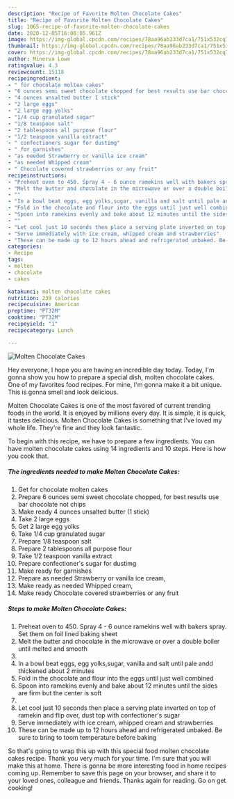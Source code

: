 ```yaml
---
description: "Recipe of Favorite Molten Chocolate Cakes"
title: "Recipe of Favorite Molten Chocolate Cakes"
slug: 1065-recipe-of-favorite-molten-chocolate-cakes
date: 2020-12-05T16:08:05.961Z
image: https://img-global.cpcdn.com/recipes/78aa96ab233d7ca1/751x532cq70/molten-chocolate-cakes-recipe-main-photo.jpg
thumbnail: https://img-global.cpcdn.com/recipes/78aa96ab233d7ca1/751x532cq70/molten-chocolate-cakes-recipe-main-photo.jpg
cover: https://img-global.cpcdn.com/recipes/78aa96ab233d7ca1/751x532cq70/molten-chocolate-cakes-recipe-main-photo.jpg
author: Minerva Lowe
ratingvalue: 4.3
reviewcount: 15118
recipeingredient:
- " for chocolate molten cakes"
- "6 ounces semi sweet chocolate chopped for best results use bar chocolate not chips"
- "4 ounces unsalted butter 1 stick"
- "2 large eggs"
- "2 large egg yolks"
- "1/4 cup granulated sugar"
- "1/8 teaspoon salt"
- "2 tablespoons all purpose flour"
- "1/2 teaspoon vanilla extract"
- " confectioners sugar for dustimg"
- " for garnishes"
- "as needed Strawberry or vanilla ice cream"
- "as needed Whipped cream"
- " Chocolate covered strawberries or any fruit"
recipeinstructions:
- "Preheat oven to 450. Spray 4 - 6 ounce ramekins well with bakers spray. Set them on foil lined baking sheet"
- "Melt the butter and chocolate in the microwave or over a double boiler until melted and smooth"
- ""
- "In a bowl beat eggs, egg yolks,sugar, vanilla and salt until pale andd thickened about 2 minutes"
- "Fold in the chocolate and flour into the eggs until just well combined"
- "Spoon into ramekins evenly and bake about 12 minutes until the sides are firm but the center is soft"
- ""
- "Let cool just 10 seconds then place a serving plate inverted on top of ramekin and flip over, dust top with confectioner&#39;s sugar"
- "Serve immediately with ice cream, whipped cream and strawberries"
- "These can be made up to 12 hours ahead and refrigerated unbaked. Be sure to bring to toom temperature before baking"
categories:
- Recipe
tags:
- molten
- chocolate
- cakes

katakunci: molten chocolate cakes 
nutrition: 239 calories
recipecuisine: American
preptime: "PT32M"
cooktime: "PT32M"
recipeyield: "1"
recipecategory: Lunch

---
```



![Molten Chocolate Cakes](https://img-global.cpcdn.com/recipes/78aa96ab233d7ca1/751x532cq70/molten-chocolate-cakes-recipe-main-photo.jpg)

Hey everyone, I hope you are having an incredible day today. Today, I'm gonna show you how to prepare a special dish, molten chocolate cakes. One of my favorites food recipes. For mine, I'm gonna make it a bit unique. This is gonna smell and look delicious.



Molten Chocolate Cakes is one of the most favored of current trending foods in the world. It is enjoyed by millions every day. It is simple, it is quick, it tastes delicious. Molten Chocolate Cakes is something that I've loved my whole life. They're fine and they look fantastic.


To begin with this recipe, we have to prepare a few ingredients. You can have molten chocolate cakes using 14 ingredients and 10 steps. Here is how you cook that.

<!--inarticleads1-->

##### The ingredients needed to make Molten Chocolate Cakes:

1. Get  for chocolate molten cakes
1. Prepare 6 ounces semi sweet chocolate chopped, for best results use bar chocolate not chips
1. Make ready 4 ounces unsalted butter (1 stick)
1. Take 2 large eggs
1. Get 2 large egg yolks
1. Take 1/4 cup granulated sugar
1. Prepare 1/8 teaspoon salt
1. Prepare 2 tablespoons all purpose flour
1. Take 1/2 teaspoon vanilla extract
1. Prepare  confectioner&#39;s sugar for dustimg
1. Make ready  for garnishes
1. Prepare as needed Strawberry or vanilla ice cream,
1. Make ready as needed Whipped cream,
1. Make ready  Chocolate covered strawberries or any fruit




<!--inarticleads2-->

##### Steps to make Molten Chocolate Cakes:

1. Preheat oven to 450. Spray 4 - 6 ounce ramekins well with bakers spray. Set them on foil lined baking sheet
1. Melt the butter and chocolate in the microwave or over a double boiler until melted and smooth
1. 
1. In a bowl beat eggs, egg yolks,sugar, vanilla and salt until pale andd thickened about 2 minutes
1. Fold in the chocolate and flour into the eggs until just well combined
1. Spoon into ramekins evenly and bake about 12 minutes until the sides are firm but the center is soft
1. 
1. Let cool just 10 seconds then place a serving plate inverted on top of ramekin and flip over, dust top with confectioner&#39;s sugar
1. Serve immediately with ice cream, whipped cream and strawberries
1. These can be made up to 12 hours ahead and refrigerated unbaked. Be sure to bring to toom temperature before baking




So that's going to wrap this up with this special food molten chocolate cakes recipe. Thank you very much for your time. I'm sure that you will make this at home. There is gonna be more interesting food in home recipes coming up. Remember to save this page on your browser, and share it to your loved ones, colleague and friends. Thanks again for reading. Go on get cooking!
